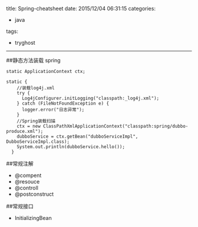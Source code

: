 title: Spring-cheatsheet
date: 2015/12/04 06:31:15
categories:

 - java 


tags:

- tryghost

---

##静态方法装载 spring
```language-java
static ApplicationContext ctx;

static {
    //装载log4j.xml
    try {
      Log4jConfigurer.initLogging("classpath:_log4j.xml");
    } catch (FileNotFoundException e) {
      logger.error("日志异常");
    }
    //Spring装载扫描
    ctx = new ClassPathXmlApplicationContext("classpath:spring/dubbo-produce.xml");
    dubboService = ctx.getBean("dubboServiceImpl", DubboServiceImpl.class);
    System.out.println(dubboService.hello());
  }
```

##常规注解

 *  @compent
 *  @resouce
 *  @controll
 *  @postconstruct

##常规接口 
 * InitializingBean
  



